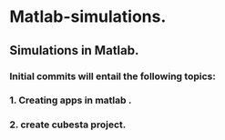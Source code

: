 # Matlab-simulations.
## Simulations in Matlab.
### Initial commits  will entail the following topics: 
### 1. Creating apps in matlab .
### 2. create  cubesta project.
